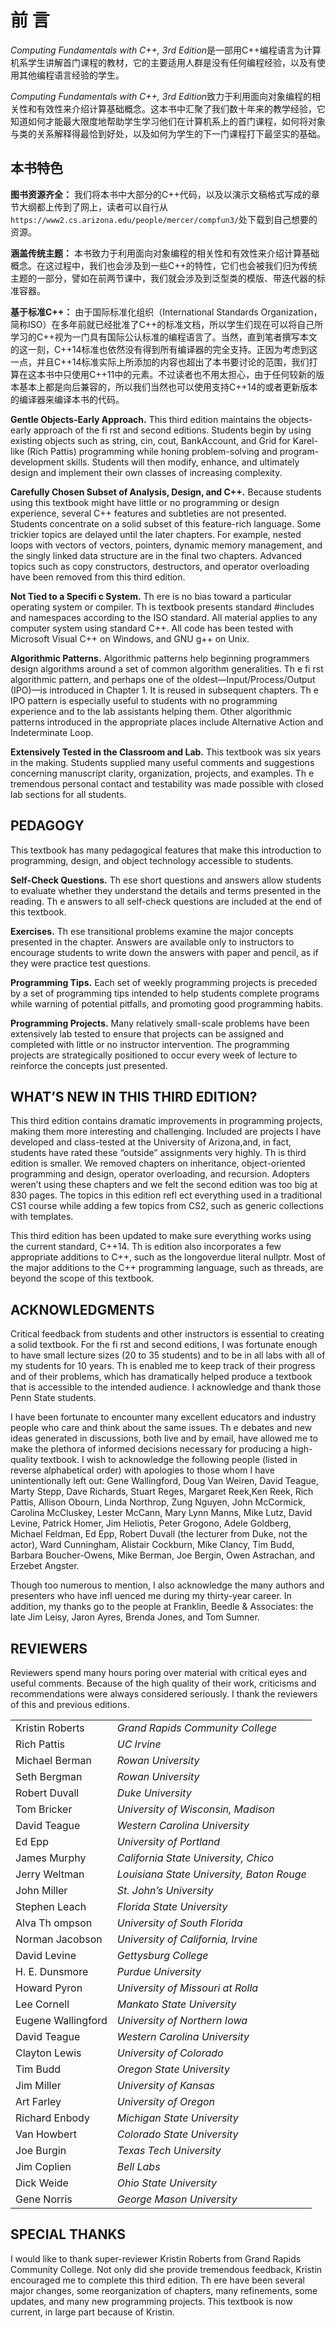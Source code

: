 # 前  言

*Computing Fundamentals with C++, 3rd Edition*是一部用C++编程语言为计算机系学生讲解首门课程的教材，它的主要适用人群是没有任何编程经验，以及有使用其他编程语言经验的学生。

*Computing Fundamentals with C++, 3rd Edition*致力于利用面向对象编程的相关性和有效性来介绍计算基础概念。这本书中汇聚了我们数十年来的教学经验，它知道如何才能最大限度地帮助学生学习他们在计算机系上的首门课程，如何将对象与类的关系解释得最恰到好处，以及如何为学生的下一门课程打下最坚实的基础。

## 本书特色

**图书资源齐全：** 我们将本书中大部分的C++代码，以及以演示文稿格式写成的章节大纲都上传到了网上，读者可以自行从```https://www2.cs.arizona.edu/people/mercer/compfun3/```处下载到自己想要的资源。

**涵盖传统主题：** 本书致力于利用面向对象编程的相关性和有效性来介绍计算基础概念。在这过程中，我们也会涉及到一些C++的特性，它们也会被我们归为传统主题的一部分，譬如在前两节课中，我们就会涉及到泛型类的模版、带迭代器的标准容器。

**基于标准C++：** 由于国际标准化组织（International Standards Organization，简称ISO）在多年前就已经批准了C++的标准文档，所以学生们现在可以将自己所学习的C++视为一门具有国际公认标准的编程语言了。当然，直到笔者撰写本文的这一刻，C++14标准也依然没有得到所有编译器的完全支持。正因为考虑到这一点，并且C++14标准实际上所添加的内容也超出了本书要讨论的范围，我们打算在这本书中只使用C++11中的元素。不过读者也不用太担心，由于任何较新的版本基本上都是向后兼容的，所以我们当然也可以使用支持C++14的或者更新版本的编译器来编译本书的代码。

**Gentle Objects-Early Approach.** This third edition maintains the objects-early approach of the fi rst and second editions. Students begin by using existing objects such as string, cin, cout, BankAccount, and Grid for Karel-like (Rich Pattis) programming while honing problem-solving and program-development skills. Students will then modify, enhance, and ultimately design and implement their own classes of increasing complexity.

**Carefully Chosen Subset of Analysis, Design, and C++.** Because students using this textbook might have little or no programming or design experience, several C++ features and subtleties are not presented. Students concentrate on a solid subset of this feature-rich language. Some trickier topics are delayed until the later chapters. For example, nested loops with vectors of vectors, pointers, dynamic memory management, and the singly linked data structure are in the final two chapters. Advanced topics such as copy constructors, destructors, and operator overloading have been removed from this third edition.

**Not Tied to a Specifi c System.** Th ere is no bias toward a particular operating system or compiler. Th is textbook presents standard \#includes and namespaces according to the ISO standard. All material applies to any computer system using standard C++. All code has been tested with Microsoft Visual C++ on Windows, and GNU g++ on Unix.

**Algorithmic Patterns.** Algorithmic patterns help beginning  programmers design algorithms around a set of common algorithm generalities. Th e fi rst algorithmic pattern, and perhaps one of the oldest—Input/Process/Output (IPO)—is introduced in Chapter 1. It is reused in subsequent chapters. Th e IPO pattern is especially useful to students with no programming experience and to the lab assistants helping them. Other algorithmic patterns introduced in the appropriate places include Alternative Action and Indeterminate Loop.

**Extensively Tested in the Classroom and Lab.** This textbook was six years in the making. Students supplied many useful comments and suggestions concerning manuscript clarity, organization, projects, and examples. Th e tremendous personal contact and testability was made possible with closed lab sections for all students.

## PEDAGOGY

This textbook has many pedagogical features that make this introduction to programming, design, and object technology accessible to students.

**Self-Check Questions.** Th ese short questions and answers allow students to evaluate whether they understand the details and terms presented in the reading. Th e answers to all self-check questions are included at the end of this textbook.

**Exercises.** Th ese transitional problems examine the major concepts presented in the chapter. Answers are available only to instructors to encourage students to write down the answers with paper and pencil, as if they were practice test questions.

**Programming Tips.** Each set of weekly programming projects is  preceded by a set of programming tips intended to help students complete programs while warning of potential pitfalls, and promoting good programming habits.

**Programming Projects.** Many relatively small-scale problems have been extensively lab tested to ensure that projects can be assigned and completed with little or no instructor intervention. The programming projects are strategically positioned to occur every week of lecture to reinforce the concepts just presented.

## WHAT’S NEW IN THIS THIRD EDITION?

This third edition contains dramatic improvements in programming projects, making them more interesting and challenging. Included are projects I have developed and class-tested at the University of Arizona,and, in fact, students have rated these “outside” assignments very highly. Th is third edition is smaller. We removed chapters on inheritance, object-oriented programming and design, operator overloading, and recursion. Adopters weren’t using these chapters and  we felt the second edition was too big at 830 pages. The topics in  this edition refl ect everything used in a traditional CS1 course while adding a few topics from CS2, such as generic collections with templates.

This third edition has been updated to make sure everything works using the current standard, C++14. Th is edition also incorporates a few appropriate additions to C++, such as the longoverdue literal nullptr. Most of the major additions to the C++ programming language, such as threads, are beyond the scope of this textbook.

## ACKNOWLEDGMENTS

Critical feedback from students and other instructors is essential to creating a solid textbook. For the fi rst and second editions, I was fortunate enough to have small lecture sizes (20 to 35 students) and to be in all labs with all of my students for 10 years. Th is enabled me to keep track of their progress and of their problems, which has dramatically helped produce a textbook that is accessible to the intended audience. I acknowledge and thank those Penn State students.

I have been fortunate to encounter many excellent educators and industry people who care and think about the same issues. Th e debates and new ideas generated in discussions, both live and by email, have allowed me to make the plethora of informed decisions necessary for producing a high-quality textbook. I wish to acknowledge the following people (listed in reverse alphabetical order) with apologies to those whom I have unintentionally left out: Gene Wallingford, Doug Van Weiren, David Teague, Marty Stepp, Dave Richards, Stuart Reges, Margaret Reek,Ken Reek, Rich Pattis, Allison Obourn, Linda Northrop, Zung Nguyen, John McCormick, Carolina McCluskey, Lester McCann, Mary Lynn Manns, Mike Lutz, David Levine, Patrick Homer, Jim Heliotis, Peter Grogono, Adele Goldberg, Michael Feldman, Ed Epp, Robert Duvall (the lecturer from Duke, not the actor), Ward Cunningham, Alistair Cockburn, Mike Clancy, Tim Budd, Barbara Boucher-Owens, Mike Berman, Joe Bergin, Owen Astrachan, and Erzebet Angster.

Though too numerous to mention, I also acknowledge the many authors and presenters who have infl uenced me during my thirty-year career. In addition, my thanks go to the people at Franklin, Beedle & Associates: the late Jim Leisy, Jaron Ayres, Brenda Jones, and Tom Sumner.

## REVIEWERS

Reviewers spend many hours poring over material with critical eyes and useful comments. Because of the high quality of their work, criticisms and recommendations were always considered seriously. I thank the reviewers of this and previous editions.

|                    |                                              |
|--------------------|----------------------------------------------|
| Kristin Roberts    |  *Grand Rapids Community College*            |
| Rich Pattis        |  *UC Irvine*                                 |
| Michael Berman     |  *Rowan University*                          |
| Seth Bergman       |  *Rowan University*                          |
| Robert Duvall      |  *Duke University*                           |
| Tom Bricker        |  *University of Wisconsin, Madison*          |
| David Teague       |  *Western Carolina University*               |
| Ed Epp             |  *University of Portland*                    |
| James Murphy       |  *California State University, Chico*        |
| Jerry Weltman      |  *Louisiana State University, Baton Rouge*   |
| John Miller        |  *St. John’s University*                     |
| Stephen Leach      |  *Florida State University*                  |
| Alva Th ompson     |  *University of South Florida*               |
| Norman Jacobson    |  *University of California, Irvine*          |
| David Levine       |  *Gettysburg College*                        |
| H. E. Dunsmore     |  *Purdue University*                         |
| Howard Pyron       |  *University of Missouri at Rolla*           |
| Lee Cornell        |  *Mankato State University*                  |
| Eugene Wallingford |  *University of Northern Iowa*               |
| David Teague       |  *Western Carolina University*               |
| Clayton Lewis      |  *University of Colorado*                    |
| Tim Budd           |  *Oregon State University*                   |
| Jim Miller         |  *University of Kansas*                      |
| Art Farley         |  *University of Oregon*                      |
| Richard Enbody     |  *Michigan State University*                 |
| Van Howbert        |  *Colorado State University*                 |
| Joe Burgin         |  *Texas Tech University*                     |
| Jim Coplien        |  *Bell Labs*                                 |
| Dick Weide         |  *Ohio State University*                     |
| Gene Norris        |  *George Mason University*                   |

## SPECIAL THANKS

I would like to thank super-reviewer Kristin Roberts from Grand Rapids Community College. Not only did she provide tremendous feedback, Kristin encouraged me to complete this third edition. Th ere have been several major changes, some reorganization of chapters, many refinements, some updates, and many new programming projects. This textbook is now current, in large part because of Kristin.
